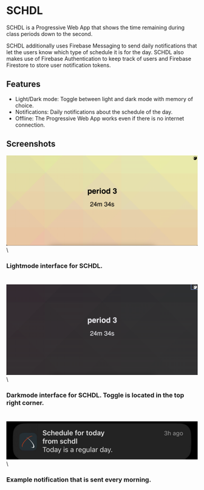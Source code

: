 
# SCHDL

SCHDL is a Progressive Web App that shows the time remaining during class periods down to the second.

SCHDL additionally uses Firebase Messaging to send daily notifications that let the users know which type of schedule it is for the day. SCHDL also makes use of Firebase Authentication to keep track of users and Firebase Firestore to store user notification tokens.

## Features
- Light/Dark mode: Toggle between light and dark mode with memory of choice.
- Notifications: Daily notifications about the schedule of the day.
- Offline: The Progressive Web App works even if there is no internet connection.
## Screenshots
![Lightmode](https://github.com/sreekarpenikelapati/schdl/blob/main/Screenshots/Lightmode.png?raw=true)\
### Lightmode interface for SCHDL.
# 
![Darkmode](https://github.com/sreekarpenikelapati/schdl/blob/main/Screenshots/Darkmode.png?raw=true)\
### Darkmode interface for SCHDL. Toggle is located in the top right corner.
#
![Notification](https://github.com/sreekarpenikelapati/schdl/blob/main/Screenshots/Notification.jpg?raw=true)\
### Example notification that is sent every morning.
